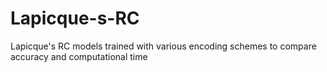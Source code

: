 # Lapicque-s-RC
Lapicque's RC models trained with various encoding schemes to compare accuracy and computational time
